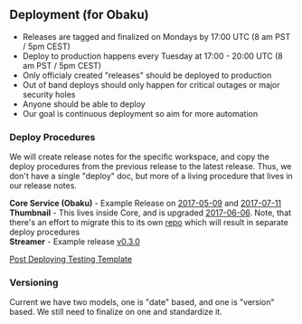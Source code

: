 ## Deployment (for Obaku)

* Releases are tagged and finalized on Mondays by 17:00 UTC (8 am PST / 5pm CEST)
* Deploy to production happens every Tuesday at 17:00 - 20:00 UTC (8 am PST / 5pm CEST)
* Only officialy created "releases" should be deployed to production
* Out of band deploys should only happen for critical outages or major security holes
* Anyone should be able to deploy
* Our goal is continuous deployment  so aim for more automation

### Deploy Procedures

We will create release notes for the specific workspace, and copy the deploy procedures from the previous release to the latest release.  Thus, we don't have a single "deploy" doc, but more of a living procedure that lives in our release notes.

__Core Service (Obaku)__ - Example Release on [2017-05-09](https://github.com/SYNQfm/obaku/releases/tag/2017-05-09) and [2017-07-11](https://github.com/SYNQfm/obaku/releases/tag/2017-07-11)    
__Thumbnail__ - This lives inside Core, and is upgraded [2017-06-06](https://github.com/SYNQfm/obaku/releases/tag/2017-06-06).  Note, that there's an effort to migrate this to its own [repo](https://github.com/SYNQfm/tylwythteg) which will result in separate deploy procedures    
__Streamer__ - Example release [v0.3.0](https://github.com/SYNQfm/streamer/releases/tag/v0.3.0)    

[Post Deploying Testing Template](https://github.com/SYNQfm/obaku/wiki/Post-Deployment-Testing-Template)    

### Versioning

Current we have two models, one is "date" based, and one is "version" based.  We still need to finalize on one and standardize it.